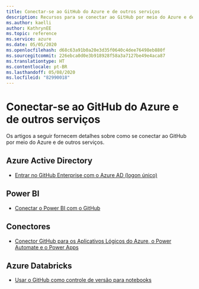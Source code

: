 ```yaml
---
title: Conectar-se ao GitHub do Azure e de outros serviços
description: Recursos para se conectar ao GitHub por meio do Azure e de outros serviços
ms.author: kaelli
author: KathrynEE
ms.topic: reference
ms.service: azure
ms.date: 05/05/2020
ms.openlocfilehash: d68c63a91b0a20e3d35f0640c4dee76498eb880f
ms.sourcegitcommit: 226ebca0d0e3b918928f58a3a7127be49e4aca87
ms.translationtype: HT
ms.contentlocale: pt-BR
ms.lasthandoff: 05/08/2020
ms.locfileid: "82990018"
---
```

# <a name="connect-to-github-from-azure-and-other-services"></a>Conectar-se ao GitHub do Azure e de outros serviços

Os artigos a seguir fornecem detalhes sobre como se conectar ao GitHub por meio do Azure e de outros serviços.  

## <a name="azure-active-directory"></a>Azure Active Directory 

- [Entrar no GitHub Enterprise com o Azure AD (logon único)](https://docs.microsoft.com/azure/active-directory/saas-apps/github-tutorial)   

## <a name="power-bi"></a>Power BI

- [Conectar o Power BI com o GitHub](https://docs.microsoft.com/power-bi/service-connect-to-github)   
## <a name="connectors"></a>Conectores

- [Conector GitHub para os Aplicativos Lógicos do Azure, o Power Automate e o Power Apps](https://docs.microsoft.com/connectors/github/)   

## <a name="azure-databricks"></a>Azure Databricks

- [Usar o GitHub como controle de versão para notebooks](https://docs.microsoft.com/azure/databricks/notebooks/github-version-control) 